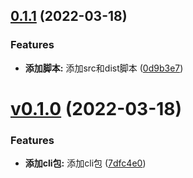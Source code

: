 ## [0.1.1](https://github.com/qinshixixing/lunarlight/compare/cli/v0.1.0...cli/0.1.1) (2022-03-18)


### Features

* **添加脚本:** 添加src和dist脚本 ([0d9b3e7](https://github.com/qinshixixing/lunarlight/commit/0d9b3e7bfb0269eb72e4a68f5c33a00c5aedce18))



# [v0.1.0](https://github.com/qinshixixing/lunarlight/compare/7dfc4e0536b44e245acab7f525be42adad656f58...cli/v0.1.0) (2022-03-18)


### Features

* **添加cli包:** 添加cli包 ([7dfc4e0](https://github.com/qinshixixing/lunarlight/commit/7dfc4e0536b44e245acab7f525be42adad656f58))



